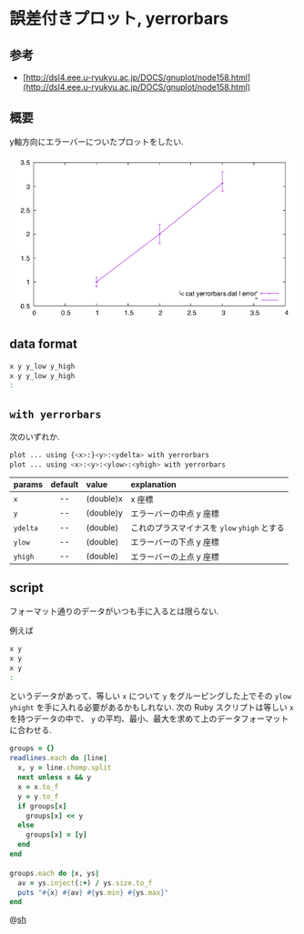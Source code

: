 # 誤差付きプロット, yerrorbars

## 参考

- [http://dsl4.eee.u-ryukyu.ac.jp/DOCS/gnuplot/node158.html](http://dsl4.eee.u-ryukyu.ac.jp/DOCS/gnuplot/node158.html)

## 概要

y軸方向にエラーバーについたプロットをしたい.

![](2d.yerrorbars.png)

## data format

```sh
x y y_low y_high
x y y_low y_high
:
```

## `with yerrorbars`

次のいずれか.

```bash
plot ... using {<x>:}<y>:<ydelta> with yerrorbars
plot ... using <x>:<y>:<ylow>:<yhigh> with yerrorbars
```

| params    | default       | value          | explanation                |
| :-------- | :-----------: | :------------- | :------------------------- |
| `x`       | --            | (double)x      | x 座標                     |
| `y`       | --            | (double)y      | エラーバーの中点 y 座標 |
| `ydelta`  | --            | (double)       | これのプラスマイナスを `ylow` `yhigh` とする |
| `ylow`    | --            | (double)       | エラーバーの下点 y 座標 |
| `yhigh`   | --            | (double)       | エラーバーの上点 y 座標 |

## script

フォーマット通りのデータがいつも手に入るとは限らない.

例えば

```sh
x y
x y
x y
:
```

というデータがあって、等しい `x` について `y` をグルーピングした上でその `ylow` `yhight` を手に入れる必要があるかもしれない.
次の Ruby スクリプトは等しい `x` を持つデータの中で、 `y` の平均、最小、最大を求めて上のデータフォーマットに合わせる.

```ruby
groups = {}
readlines.each do |line|
  x, y = line.chomp.split
  next unless x && y
  x = x.to_f
  y = y.to_f
  if groups[x]
    groups[x] << y
  else
    groups[x] = [y]
  end
end

groups.each do |x, ys|
  av = ys.inject(:+) / ys.size.to_f
  puts "#{x} #{av} #{ys.min} #{ys.max}"
end
```

@[sh](2d.yerrorbars.gp)
